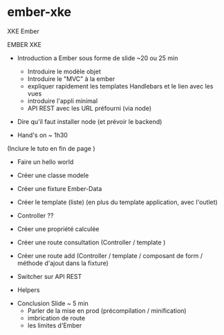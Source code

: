 ember-xke
=========

XKE Ember

EMBER XKE

- Introduction a Ember sous forme de slide ~20 ou 25 min
  * Introduire le modèle objet
  * Introduire le "MVC" à la ember
  * expliquer rapidement les templates Handlebars et le lien avec les vues
  * introduire l'appli minimal
  * API REST avec les URL préfourni (via node)


- Dire qu'il faut installer node (et prévoir le backend)


- Hand's on ~ 1h30

(Inclure le tuto en fin de page )

* Faire un hello world
* Créer une classe modele
* Créer une fixture Ember-Data
* Créer le template (liste) (en plus du template application, avec l'outlet)


* Controller ??
* Créer une propriété calculée
* Créer une route consultation (Controller / template )
* Créer une route add (Controller / template / composant de form / méthode d'ajout dans la fixture)
* Switcher sur API REST
* Helpers


- Conclusion Slide ~ 5 min
  * Parler de la mise en prod (précompilation / minification)
  * imbrication de route
  * les limites d'Ember







